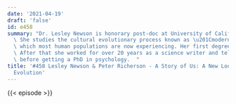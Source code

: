 ```yaml
---
date: '2021-04-19'
draft: 'false'
id: e458
summary: "Dr. Lesley Newson is honorary post-doc at University of California, Davis.\
  \ She studies the cultural evolutionary process known as \u201Cmodernization\u201D\
  \ which most human populations are now experiencing. Her first degree was in biology.\
  \ After that she worked for over 20 years as a science writer and television producer\
  \ before getting a PhD in psychology.  "
title: '#458 Lesley Newson & Peter Richerson - A Story of Us: A New Look at Human
  Evolution'
---
```

{{< episode >}}
